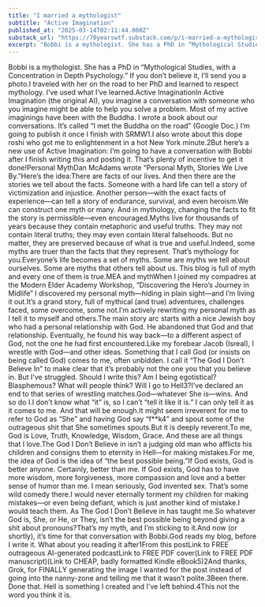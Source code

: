 ```yaml
---
title: "I married a mythologist"
subtitle: "Active Imagination"
published_at: "2025-03-14T02:11:44.000Z"
substack_url: "https://70yearswtf.substack.com/p/i-married-a-mythologist"
excerpt: "Bobbi is a mythologist. She has a PhD in “Mythological Studies, with a Concentration in Depth Psychology.” If you don’t believe it, I’ll send you a photo."
---
```

Bobbi is a mythologist. She has a PhD in “Mythological Studies, with a Concentration in Depth Psychology.” If you don’t believe it, I’ll send you a photo.I traveled with her on the road to her PhD and learned to respect mythology. I’ve used what I’ve learned.Active ImaginationIn Active Imagination (the original AI), you imagine a conversation with someone who you imagine might be able to help you solve a problem. Most of my active imaginings have been with the Buddha. I wrote a book about our conversations. It’s called “I met the Buddha on the road” (Google Doc.) I’m going to publish it once I finish with SRMW1.I also wrote about this dope roshi who got me to enlightenment in a hot New York minute.2But here’s a new use of Active Imagination: I’m going to have a conversation with Bobbi after I finish writing this and posting it. That’s plenty of incentive to get it done!Personal MythDan McAdams wrote “Personal Myth, Stories We Live By.”Here’s the idea:There are facts of our lives. And then there are the stories we tell about the facts. Someone with a hard life can tell a story of victimization and injustice. Another person—with the exact facts of experience—can tell a story of endurance, survival, and even heroism.We can construct one myth or many. And in mythology, changing the facts to fit the story is permissible—even encouraged.Myths live for thousands of years because they contain metaphoric and useful truths. They may not contain literal truths; they may even contain literal falsehoods. But no matter, they are preserved because of what is true and useful.Indeed, some myths are truer than the facts that they represent. That’s mythology for you.Everyone’s life becomes a set of myths. Some are myths we tell about ourselves. Some are myths that others tell about us. This blog is full of myth and every one of them is true.MEA and mythWhen I joined my compadres at the Modern Elder Academy Workshop, “Discovering the Hero’s Journey in Midlife” I discovered my personal myth—hiding in plain sight—and I’m living it out.It’s a grand story, full of mythical (and true) adventures, challenges faced, some overcome, some not.I’m actively rewriting my personal myth as I tell it to myself and others.The main story arc starts with a nice Jewish boy who had a personal relationship with God. He abandoned that God and that relationship. Eventually, he found his way back—to a different aspect of God, not the one he had first encountered.Like my forebear Jacob (Isreal), I wrestle with God—and other ideas. Something that I call God (or insists on being called God) comes to me, often unbidden. I call it “The God I Don’t Believe In” to make clear that it’s probably not the one you that you believe in. But I’ve struggled. Should I write this? Am I being egotistical? Blasphemous? What will people think? Will I go to Hell3?I’ve declared an end to that series of wrestling matches.God—whatever She is—wins. And so do I.I don’t know what “it” is, so I can’t “tell it like it is.” I can only tell it as it comes to me. And that will be enough.It might seem irreverent for me to refer to God as “She” and having God say “f**k4” and spout some of the outrageous shit that She sometimes spouts.But it is deeply reverent.To me, God is Love, Truth, Knowledge, Wisdom, Grace. And these are all things that I love.The God I Don’t Believe in isn’t a judging old man who afflicts his children and consigns them to eternity in Hell—for making mistakes.For me, the idea of God is the idea of “the best possible being.”If God exists, God is better anyone. Certainly, better than me. If God exists, God has to have more wisdom, more forgiveness, more compassion and love and a better sense of humor than me. I mean seriously, God invented sex. That’s some wild comedy there.I would never eternally torment my children for making mistakes—or even being defiant, which is just another kind of mistake.I would teach them. As The God I Don’t Believe in has taught me.So whatever God is, She, or He, or They, isn’t the best possible being beyond giving a shit about pronouns?That’s my myth, and I’m sticking to it.And now (or shortly), it’s time for that conversation with Bobbi.God reads my blog, before I write it. What about you reading it after1From this postLink to FREE outrageous AI-generated podcastLink to FREE PDF cover(Link to FREE PDF manuscript)(Link to CHEAP, badly formatted Kindle eBook5)2And thanks, Grok, for FINALLY generating the image I wanted for the post instead of going into the nanny-zone and telling me that it wasn’t polite.3Been there. Done that. Hell is something I created and I’ve left behind.4This not the word you think it is.